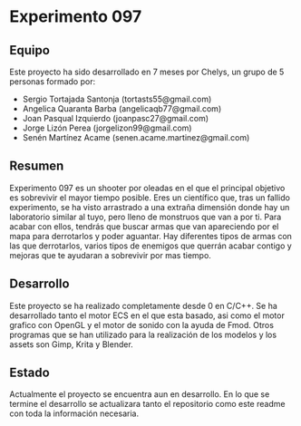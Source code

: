 # Experimento 097
## Equipo
Este proyecto ha sido desarrollado en 7 meses por Chelys, un grupo de 5 personas formado por:
<ul>
  <li>Sergio Tortajada Santonja (tortasts55@gmail.com)</li>
  <li>Angelica Quaranta Barba (angelicaqb77@gmail.com)</li>
  <li>Joan Pasqual Izquierdo (joanpasc27@gmail.com)</li>
  <li>Jorge Lizón Perea (jorgelizon99@gmail.com)</li>
  <li>Senén Martínez Acame (senen.acame.martinez@gmail.com)</li>
</ul>

## Resumen
Experimento 097 es un shooter por oleadas en el que el principal objetivo es sobrevivir el mayor tiempo posible. Eres un científico que, tras un fallido experimento, se ha visto
arrastrado a una extraña dimensión donde hay un laboratorio similar al tuyo, pero lleno de monstruos que van a por ti.
Para acabar con ellos, tendrás que buscar armas que van apareciendo por el mapa para derrotarlos y poder aguantar. Hay diferentes tipos de armas con las que derrotarlos,
varios tipos de enemigos que querrán acabar contigo y mejoras que te ayudaran a sobrevivir por mas tiempo.

## Desarrollo
Este proyecto se ha realizado completamente desde 0 en C/C++. Se ha desarrollado tanto el motor ECS en el que esta basado, asi como el motor grafico con OpenGL y
el motor de sonido con la ayuda de Fmod. Otros programas que se han utilizado para la realización de los modelos y los assets son Gimp, Krita y Blender.

## Estado
Actualmente el proyecto se encuentra aun en desarrollo. En lo que se termine el desarrollo se actualizara tanto el repositorio como este readme con toda la información necesaria.
